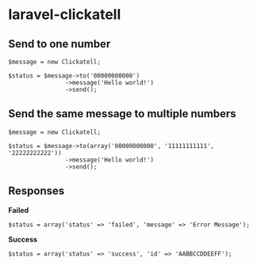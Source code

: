 laravel-clickatell
==================

Send to one number
------------------

    $message = new Clickatell;

    $status = $message->to('00000000000')
                    ->message('Hello world!')
                    ->send();


Send the same message to multiple numbers
-----------------------------------------

    $message = new Clickatell;

    $status = $message->to(array('00000000000', '11111111111', '22222222222'))
                    ->message('Hello world!')
                    ->send();


Responses
---------

**Failed**

    $status = array('status' => 'failed', 'message' => 'Error Message');

**Success**

    $status = array('status' => 'success', 'id' => 'AABBCCDDEEFF');